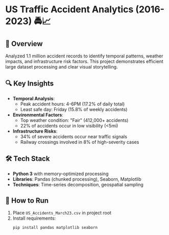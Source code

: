 # US Traffic Accident Analytics (2016-2023) 🚔📈

## 📌 Overview
Analyzed 1.1 million accident records to identify temporal patterns, weather impacts, and infrastructure risk factors. This project demonstrates efficient large dataset processing and clear visual storytelling.

## 🔍 Key Insights
- **Temporal Analysis**: 
  - Peak accident hours: 4-6PM (17.2% of daily total)
  - Least safe day: Friday (15.8% of weekly accidents)
- **Environmental Factors**:
  - Top weather condition: "Fair" (412,000+ accidents)
  - 22% of accidents occur in low visibility (<5mi)
- **Infrastructure Risks**:
  - 34% of severe accidents occur near traffic signals
  - Railway crossings involved in 8% of high-severity cases

## 🛠️ Tech Stack
- **Python 3** with memory-optimized processing
- **Libraries**: Pandas (chunked processing), Seaborn, Matplotlib
- **Techniques**: Time-series decomposition, geospatial sampling


## 🚀 How to Run
1. Place `US_Accidents_March23.csv` in project root
2. Install requirements:
   ```bash
   pip install pandas matplotlib seaborn
